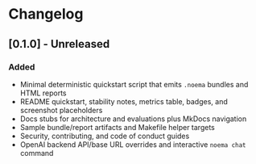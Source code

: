 # Changelog

## [0.1.0] - Unreleased
### Added
- Minimal deterministic quickstart script that emits `.noema` bundles and HTML reports
- README quickstart, stability notes, metrics table, badges, and screenshot placeholders
- Docs stubs for architecture and evaluations plus MkDocs navigation
- Sample bundle/report artifacts and Makefile helper targets
- Security, contributing, and code of conduct guides
- OpenAI backend API/base URL overrides and interactive `noema chat` command
